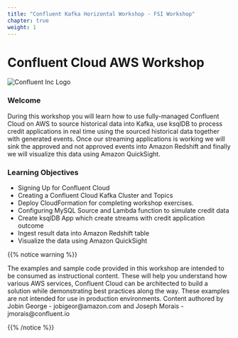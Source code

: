 ```yaml
---
title: "Confluent Kafka Horizontal Workshop - FSI Workshop"
chapter: true
weight: 1
---
```


# Confluent Cloud AWS Workshop

![Confluent Inc Logo](/images/intro/Confluent-logo.png)

### Welcome

During this workshop you will learn how to use fully-managed Confluent Cloud on AWS to source historical data into Kafka, use ksqlDB to process credit applications in real time using the sourced historical data together with generated events. Once our streaming applications is working we will sink the approved and not approved events into Amazon Redshift and finally we will visualize this data using Amazon QuickSight.

### Learning Objectives
- Signing Up for Confluent Cloud
- Creating a Confluent Cloud Kafka Cluster and Topics
- Deploy CloudFormation for completing workshop exercises.
- Configuring MySQL Source and Lambda function to simulate credit data
- Create ksqlDB App which create streams with credit application outcome
- Ingest result data into Amazon Redshift table
- Visualize the data using Amazon QuickSight

{{% notice warning %}}
<p style='text-align: left;'>
The examples and sample code provided in this workshop are intended to be consumed as instructional content. These will help you understand how various AWS services, Confluent Cloud can be architected to build a solution while demonstrating best practices along the way. These examples are not intended for use in production environments. Content authored by Jobin George - jobigeor@amazon.com and Joseph Morais - jmorais@confluent.io
</p>
{{% /notice %}}